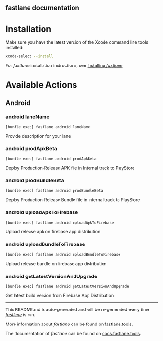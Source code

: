fastlane documentation
----

# Installation

Make sure you have the latest version of the Xcode command line tools installed:

```sh
xcode-select --install
```

For _fastlane_ installation instructions, see [Installing _fastlane_](https://docs.fastlane.tools/#installing-fastlane)

# Available Actions

## Android

### android laneName

```sh
[bundle exec] fastlane android laneName
```

Provide description for your lane

### android prodApkBeta

```sh
[bundle exec] fastlane android prodApkBeta
```

Deploy Production-Release APK file in Internal track to PlayStore

### android prodBundleBeta

```sh
[bundle exec] fastlane android prodBundleBeta
```

Deploy Production-Release Bundle file in Internal track to PlayStore

### android uploadApkToFirebase

```sh
[bundle exec] fastlane android uploadApkToFirebase
```

Upload release apk on firebase app distribution

### android uploadBundleToFirebase

```sh
[bundle exec] fastlane android uploadBundleToFirebase
```

Upload release bundle on firebase app distribution

### android getLatestVersionAndUpgrade

```sh
[bundle exec] fastlane android getLatestVersionAndUpgrade
```

Get latest build version from Firebase App Distribution

----

This README.md is auto-generated and will be re-generated every time [_fastlane_](https://fastlane.tools) is run.

More information about _fastlane_ can be found on [fastlane.tools](https://fastlane.tools).

The documentation of _fastlane_ can be found on [docs.fastlane.tools](https://docs.fastlane.tools).

